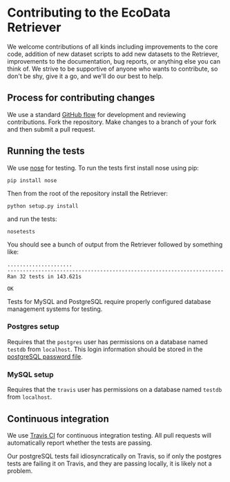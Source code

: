 # Contributing to the EcoData Retriever

We welcome contributions of all kinds including improvements to the core code,
addition of new dataset scripts to add new datasets to the Retriever,
improvements to the documentation, bug reports, or anything else you can think
of. We strive to be supportive of anyone who wants to contribute, so don't be
shy, give it a go, and we'll do our best to help.


## Process for contributing changes

We use a standard
[GitHub flow](https://guides.github.com/introduction/flow/index.html) for
development and reviewing contributions. Fork the repository. Make changes to a
branch of your fork and then submit a pull request.


## Running the tests

We use [nose](https://nose.readthedocs.org/en/latest/) for testing. To run the
tests first install nose using pip:

`pip install nose`

Then from the root of the repository install the Retriever:

`python setup.py install`

and run the tests:

`nosetests`

You should see a bunch of output from the Retriever followed by something like:

```
.....................
----------------------------------------------------------------------
Ran 32 tests in 143.621s

OK
```

Tests for MySQL and PostgreSQL require properly configured database management
systems for testing.

### Postgres setup

Requires that the `postgres` user has permissions on a database named `testdb`
from `localhost`. This login information should be stored in the [postgreSQL
password file](http://www.postgresql.org/docs/9.1/static/libpq-pgpass.html).


### MySQL setup

Requires that the `travis` user has permissions on a database named `testdb`
from `localhost`.


## Continuous integration

We use [Travis CI](https://travis-ci.org/) for continuous integration
testing. All pull requests will automatically report whether the tests are
passing.

Our postgreSQL tests fail idiosyncratically on Travis, so if only the postgres
tests are failing it on Travis, and they are passing locally, it is likely not a
problem.
